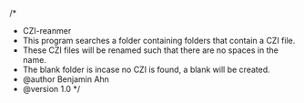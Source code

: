 /*
 * CZI-reanmer
 * This program searches a folder containing folders that contain a CZI file.
 * These CZI files will be renamed such that there are no spaces in the name.
 * The blank folder is incase no CZI is found, a blank will be created. 
 * @author Benjamin Ahn
 * @version 1.0
 */
